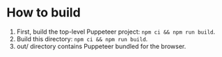 # How to build

1. First, build the top-level Puppeteer project: `npm ci && npm run build`.
2. Build this directory: `npm ci && npm run build`.
3. out/ directory contains Puppeteer bundled for the browser.
